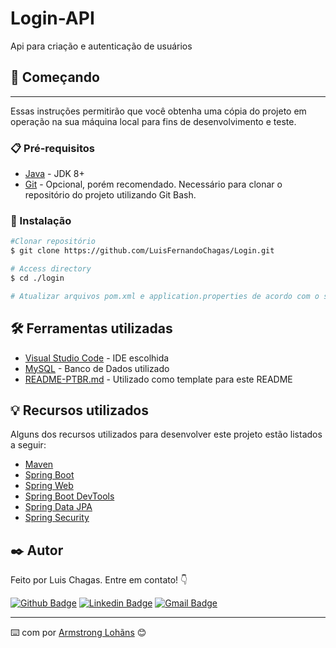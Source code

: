 # Login-API

Api para criação e autenticação de usuários

## 🚀 Começando

---

Essas instruções permitirão que você obtenha uma cópia do projeto em operação na sua máquina local para fins de desenvolvimento e teste.

### 📋 Pré-requisitos

- [Java](https://www.oracle.com/java/technologies/downloads/) - JDK 8+
- [Git](https://git-scm.com/) - Opcional, porém recomendado. Necessário para clonar o repositório do projeto utilizando Git Bash.

### 🔧 Instalação


``` bash
#Clonar repositório
$ git clone https://github.com/LuisFernandoChagas/Login.git

# Access directory
$ cd ./login

# Atualizar arquivos pom.xml e application.properties de acordo com o seu banco de dados
```

## 🛠️ Ferramentas utilizadas

* [Visual Studio Code](https://netbeans.apache.org/download/nb126/nb126.html) - IDE escolhida
* [MySQL](https://docs.oracle.com/en-us/iaas/mysql-database/doc/getting-started.html) - Banco de Dados utilizado
* [README-PTBR.md](https://gist.github.com/lohhans/f8da0b147550df3f96914d3797e9fb89) - Utilizado como template para este README

## 💡 Recursos utilizados

Alguns dos recursos utilizados para desenvolver este projeto estão listados a seguir:

* [Maven](https://maven.apache.org/guides/index.html)
* [Spring Boot](https://docs.spring.io/spring-boot/docs/2.6.7/maven-plugin/reference/html/)
* [Spring Web](https://docs.spring.io/spring-boot/docs/2.6.7/reference/htmlsingle/#boot-features-developing-web-applications)
* [Spring Boot DevTools](https://docs.spring.io/spring-boot/docs/2.6.7/reference/htmlsingle/#using-boot-devtools)
* [Spring Data JPA](https://docs.spring.io/spring-boot/docs/2.6.7/reference/htmlsingle/#boot-features-jpa-and-spring-data)
* [Spring Security](https://docs.spring.io/spring-security/reference/index.html)

## ✒️ Autor

Feito por Luis Chagas. Entre em contato! 👇

[![Github Badge](https://img.shields.io/badge/-GitHub-black?style=flat-square&logo=Github&logoColor=white&link=https://github.com/LuisFernandoChagas)](https://github.com/LuisFernandoChagas)
[![Linkedin Badge](https://img.shields.io/badge/-LinkedIn-blue?style=flat-square&logo=Linkedin&logoColor=white&link=https://www.linkedin.com/in/luis-chagas/)](https://www.linkedin.com/in/luis-chagas/)
[![Gmail Badge](https://img.shields.io/badge/-Gmail-c14438?style=flat-square&logo=Gmail&logoColor=white&link=mailto:lflchagas@gmail.com)](mailto:lflchagas@gmail.com)

---
⌨️ com  por [Armstrong Lohãns](https://gist.github.com/lohhans) 😊